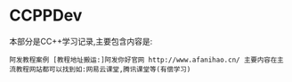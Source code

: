 # CCPPDev


本部分是CC++学习记录,主要包含内容是:

    阿发教程案例 [教程地址搬运:]阿发你好官网 http://www.afanihao.cn/ 主要内容在主流教程网站都可以找到如:网易云课堂,腾讯课堂等(有偿学习)
